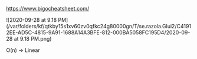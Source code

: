 https://www.bigocheatsheet.com/

![2020-09-28 at 9.18 PM](/var/folders/kf/qtkby15s1xv60zv0qfkc24g80000gn/T/se.razola.Glui2/C41912EE-AD5C-4815-9A91-1688A14A3BFE-812-000BA5058FC195D4/2020-09-28 at 9.18 PM.png)

O(n) -> Linear

